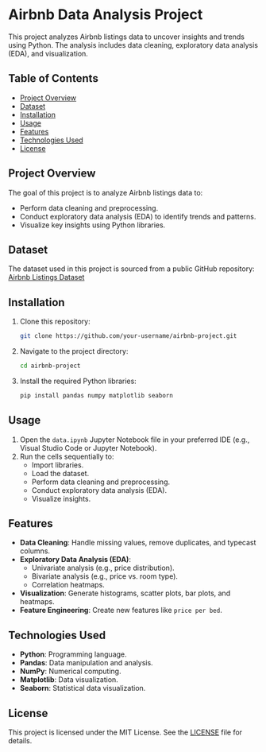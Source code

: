 # Airbnb Data Analysis Project

This project analyzes Airbnb listings data to uncover insights and trends using Python. The analysis includes data cleaning, exploratory data analysis (EDA), and visualization.

## Table of Contents
- [Project Overview](#project-overview)
- [Dataset](#dataset)
- [Installation](#installation)
- [Usage](#usage)
- [Features](#features)
- [Technologies Used](#technologies-used)
- [License](#license)

## Project Overview
The goal of this project is to analyze Airbnb listings data to:
- Perform data cleaning and preprocessing.
- Conduct exploratory data analysis (EDA) to identify trends and patterns.
- Visualize key insights using Python libraries.

## Dataset
The dataset used in this project is sourced from a public GitHub repository:
[Airbnb Listings Dataset](https://raw.githubusercontent.com/najirh/Python-Project-P2-New-York-AirBnb-Listing-2024/refs/heads/main/datasets.csv)

## Installation
1. Clone this repository:
   ```bash
   git clone https://github.com/your-username/airbnb-project.git
   ```
2. Navigate to the project directory:
   ```bash
   cd airbnb-project
   ```
3. Install the required Python libraries:
   ```bash
   pip install pandas numpy matplotlib seaborn
   ```

## Usage
1. Open the `data.ipynb` Jupyter Notebook file in your preferred IDE (e.g., Visual Studio Code or Jupyter Notebook).
2. Run the cells sequentially to:
   - Import libraries.
   - Load the dataset.
   - Perform data cleaning and preprocessing.
   - Conduct exploratory data analysis (EDA).
   - Visualize insights.

## Features
- **Data Cleaning**: Handle missing values, remove duplicates, and typecast columns.
- **Exploratory Data Analysis (EDA)**:
  - Univariate analysis (e.g., price distribution).
  - Bivariate analysis (e.g., price vs. room type).
  - Correlation heatmaps.
- **Visualization**: Generate histograms, scatter plots, bar plots, and heatmaps.
- **Feature Engineering**: Create new features like `price per bed`.

## Technologies Used
- **Python**: Programming language.
- **Pandas**: Data manipulation and analysis.
- **NumPy**: Numerical computing.
- **Matplotlib**: Data visualization.
- **Seaborn**: Statistical data visualization.

## License
This project is licensed under the MIT License. See the [LICENSE](LICENSE) file for details.